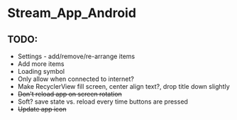 # Stream_App_Android

## TODO:
* Settings - add/remove/re-arrange items
* Add more items
* Loading symbol
* Only allow when connected to internet?
* Make RecyclerView fill screen, center align text?, drop title down slightly
* ~~Don't reload app on screen rotation~~
* Soft? save state vs. reload every time buttons are pressed
* ~~Update app icon~~
